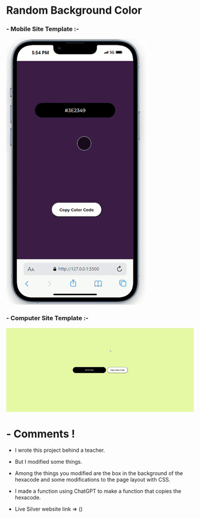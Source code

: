﻿# Random Background Color

### - Mobile Site Template :-

![Mobile Site Template](/img/Mobile%20Site%20Template.gif)

### - Computer Site Template :-

![Mobile Site Template](/img/Computer%20Site%20Template%20.gif)

# - Comments !

- I wrote this project behind a teacher.

- But I modified some things.

- Among the things you modified are the box in the background of the hexacode and some modifications to the page layout with CSS.

- I made a function using ChatGPT to make a function that copies the hexacode.

- Live Silver website link => ()
